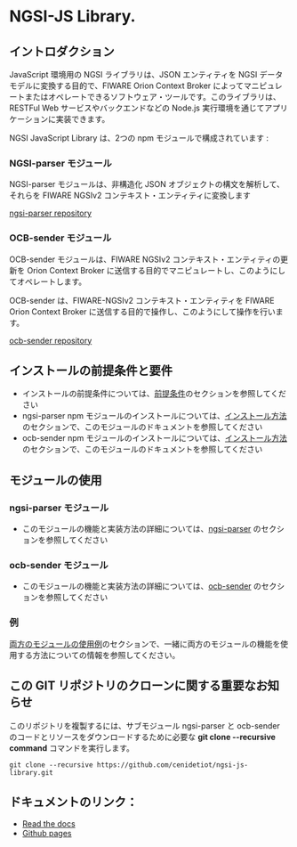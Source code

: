 # NGSI-JS Library.

## イントロダクション

JavaScript 環境用の NGSI ライブラリは、JSON エンティティを NGSI データモデルに変換する目的で、FIWARE Orion Context Broker によってマニピュレートまたはオペレートできるソフトウェア・ツールです。このライブラリは、RESTFul Web サービスやバックエンドなどの Node.js 実行環境を通じてアプリケーションに実装できます。

NGSI JavaScript Library は、2つの npm モジュールで構成されています :

### NGSI-parser モジュール

NGSI-parser モジュールは、非構造化 JSON オブジェクトの構文を解析して、それらを FIWARE NGSIv2 コンテキスト・エンティティに変換します

[ngsi-parser repository](https://github.com/cenidetiot/ngsi-parser)

### OCB-sender モジュール

OCB-sender モジュールは、FIWARE NGSIv2 コンテキスト・エンティティの更新を Orion Context Broker に送信する目的でマニピュレートし、このようにしてオペレートします。

OCB-sender は、FIWARE-NGSIv2 コンテキスト・エンティティを FIWARE Orion Context Broker に送信する目的で操作し、このようにして操作を行います。

[ocb-sender repository](https://github.com/cenidetiot/ocb-sender)

## インストールの前提条件と要件

- インストールの前提条件については、[前提条件](doc/index.md#pre-requirements-of-installation)のセクションを参照してください
- ngsi-parser npm モジュールのインストールについては、[インストール方法](doc/ngsi/index.md#how-to-install)のセクションで、このモジュールのドキュメントを参照してください
- ocb-sender npm モジュールのインストールについては、[インストール方法](doc/ocb/index.md#how-to-install)のセクションで、このモジュールのドキュメントを参照してください

## モジュールの使用

### ngsi-parser モジュール

- このモジュールの機能と実装方法の詳細については、[ngsi-parser](doc/ngsi/index.md) のセクションを参照してください

### ocb-sender モジュール
- このモジュールの機能と実装方法の詳細については、[ocb-sender](doc/ocb/index.md) のセクションを参照してください

### 例

[両方のモジュールの使用例](doc/modulesUsage/index.md)のセクションで、一緒に両方のモジュールの機能を使用する方法についての情報を参照してください。

## この GIT リポジトリのクローンに関する重要なお知らせ

このリポジトリを複製するには、サブモジュール ngsi-parser と ocb-sender のコードとリソースをダウンロードするために必要な **git clone --recursive command** コマンドを実行します。

    git clone --recursive https://github.com/cenidetiot/ngsi-js-library.git

## ドキュメントのリンク：

* [Read the docs](http://ngsi-js-library.readthedocs.io/en/latest)
* [Github pages](https://cenidetiot.github.io/ngsi-js-library)
